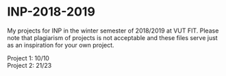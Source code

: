 # INP-2018-2019

My projects for INP in the winter semester of 2018/2019 at VUT FIT. Please note that plagiarism of projects is not acceptable and these files serve just as an inspiration for your own project.

Project 1: 10/10 <br>
Project 2: 21/23

